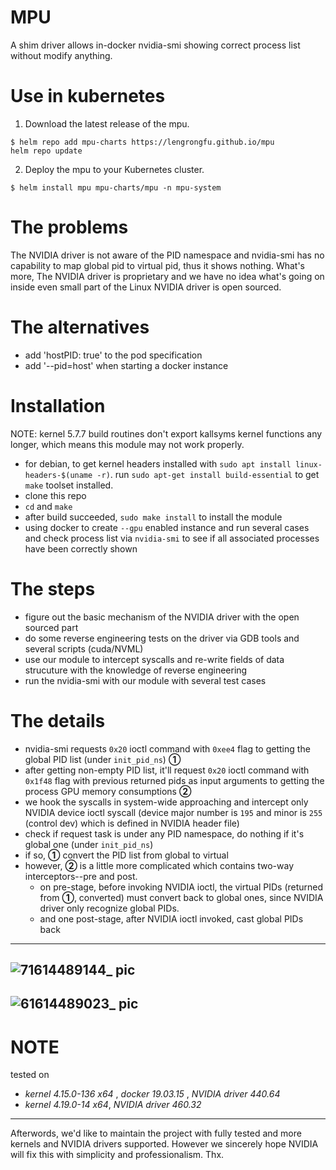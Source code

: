 # MPU
A shim driver allows in-docker nvidia-smi showing correct process list without modify anything.

# Use in kubernetes

1. Download the latest release of the mpu.
```shell
$ helm repo add mpu-charts https://lengrongfu.github.io/mpu
helm repo update
```

2. Deploy the mpu to your Kubernetes cluster.
```shell
$ helm install mpu mpu-charts/mpu -n mpu-system
```

# The problems
The NVIDIA driver is not aware of the PID namespace and nvidia-smi has no capability to map global pid to virtual pid, thus it shows nothing.
What's more, The NVIDIA driver is proprietary and we have no idea what's going on inside even small part of the Linux NVIDIA driver is open sourced.

# The alternatives
- add 'hostPID: true' to the pod specification
- add '--pid=host' when starting a docker instance

# Installation
NOTE: kernel 5.7.7 build routines don't export kallsyms kernel functions any longer, which means this module may not work properly.

- for debian, to get kernel headers installed with `sudo apt install linux-headers-$(uname -r)`. run `sudo apt-get install build-essential` to get `make` toolset installed.
- clone this repo
- `cd` and `make`
- after build succeeded, `sudo make install` to install the module
- using docker to create `--gpu` enabled instance and run several cases and check process list via `nvidia-smi` to see if all associated processes have been correctly shown

# The steps
- figure out the basic mechanism of the NVIDIA driver with the open sourced part
- do some reverse engineering tests on the driver via GDB tools and several scripts (cuda/NVML)
- use our module to intercept syscalls and re-write fields of data strucuture with the knowledge of reverse engineering
- run the nvidia-smi with our module with several test cases

# The details
- nvidia-smi requests `0x20` ioctl command with `0xee4` flag to getting the global PID list (under `init_pid_ns`) **①**
- after getting non-empty PID list, it'll request `0x20` ioctl command with `0x1f48` flag with previous returned pids as input arguments to getting the process GPU memory consumptions **②**
- we hook the syscalls in system-wide approaching and intercept only NVIDIA device ioctl syscall (device major number is `195` and minor is `255` (control dev) which is defined in NVIDIA header file)
- check if request task is under any PID namespace, do nothing if it's global one (under `init_pid_ns`)
- if so, **①** convert the PID list from global to virtual
- however, **②** is a little more complicated which contains two-way interceptors--pre and post. 
  - on pre-stage, before invoking NVIDIA ioctl, the virtual PIDs (returned from **①**, converted) must convert back to global ones, since NVIDIA driver only recognize global PIDs. 
  - and one post-stage, after NVIDIA ioctl invoked, cast global PIDs back

---
![71614489144_ pic](https://user-images.githubusercontent.com/14119758/109408926-28831a00-79c9-11eb-8abf-a8382f5a897a.jpg)
---
![61614489023_ pic](https://user-images.githubusercontent.com/14119758/109408930-2d47ce00-79c9-11eb-8ec3-90f4324c6dd3.jpg)
---

# NOTE
tested on 
- _kernel 4.15.0-136 x64_ , _docker 19.03.15_ , _NVIDIA driver 440.64_
- _kernel 4.19.0-14 x64_,  _NVIDIA driver 460.32_

---
Afterwords, we'd like to maintain the project with fully tested and more kernels and NVIDIA drivers supported. 
However we sincerely hope NVIDIA will fix this with simplicity and professionalism. Thx.
